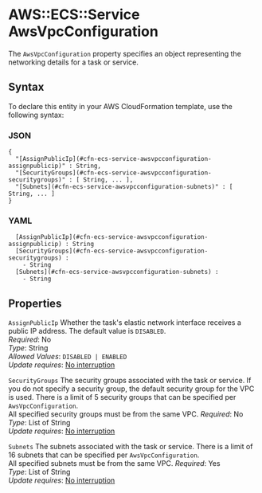 # AWS::ECS::Service AwsVpcConfiguration<a name="aws-properties-ecs-service-awsvpcconfiguration"></a>

The `AwsVpcConfiguration` property specifies an object representing the networking details for a task or service\.

## Syntax<a name="aws-properties-ecs-service-awsvpcconfiguration-syntax"></a>

To declare this entity in your AWS CloudFormation template, use the following syntax:

### JSON<a name="aws-properties-ecs-service-awsvpcconfiguration-syntax.json"></a>

```
{
  "[AssignPublicIp](#cfn-ecs-service-awsvpcconfiguration-assignpublicip)" : String,
  "[SecurityGroups](#cfn-ecs-service-awsvpcconfiguration-securitygroups)" : [ String, ... ],
  "[Subnets](#cfn-ecs-service-awsvpcconfiguration-subnets)" : [ String, ... ]
}
```

### YAML<a name="aws-properties-ecs-service-awsvpcconfiguration-syntax.yaml"></a>

```
﻿  [AssignPublicIp](#cfn-ecs-service-awsvpcconfiguration-assignpublicip) : String
﻿  [SecurityGroups](#cfn-ecs-service-awsvpcconfiguration-securitygroups) : 
    - String
﻿  [Subnets](#cfn-ecs-service-awsvpcconfiguration-subnets) : 
    - String
```

## Properties<a name="aws-properties-ecs-service-awsvpcconfiguration-properties"></a>

`AssignPublicIp`  <a name="cfn-ecs-service-awsvpcconfiguration-assignpublicip"></a>
Whether the task's elastic network interface receives a public IP address\. The default value is `DISABLED`\.  
*Required*: No  
*Type*: String  
*Allowed Values*: `DISABLED | ENABLED`  
*Update requires*: [No interruption](https://docs.aws.amazon.com/AWSCloudFormation/latest/UserGuide/using-cfn-updating-stacks-update-behaviors.html#update-no-interrupt)

`SecurityGroups`  <a name="cfn-ecs-service-awsvpcconfiguration-securitygroups"></a>
The security groups associated with the task or service\. If you do not specify a security group, the default security group for the VPC is used\. There is a limit of 5 security groups that can be specified per `AwsVpcConfiguration`\.  
All specified security groups must be from the same VPC\.
*Required*: No  
*Type*: List of String  
*Update requires*: [No interruption](https://docs.aws.amazon.com/AWSCloudFormation/latest/UserGuide/using-cfn-updating-stacks-update-behaviors.html#update-no-interrupt)

`Subnets`  <a name="cfn-ecs-service-awsvpcconfiguration-subnets"></a>
The subnets associated with the task or service\. There is a limit of 16 subnets that can be specified per `AwsVpcConfiguration`\.  
All specified subnets must be from the same VPC\.
*Required*: Yes  
*Type*: List of String  
*Update requires*: [No interruption](https://docs.aws.amazon.com/AWSCloudFormation/latest/UserGuide/using-cfn-updating-stacks-update-behaviors.html#update-no-interrupt)